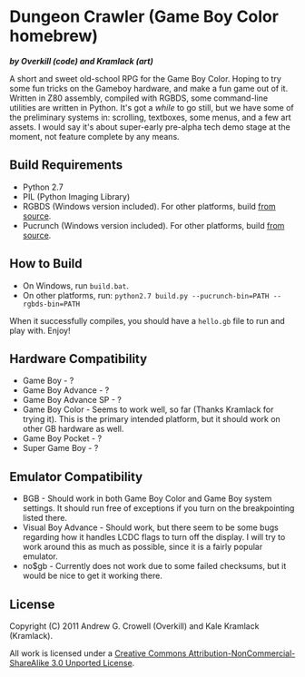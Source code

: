 Dungeon Crawler (Game Boy Color homebrew)
=========================================
***by Overkill (code) and Kramlack (art)***

A short and sweet old-school RPG for the Game Boy Color. Hoping to try some fun tricks on the Gameboy hardware, and make a fun game out of it. Written in Z80 assembly, compiled with RGBDS, some command-line utilities are written in Python. It's got a *while* to go still, but we have some of the preliminary systems in: scrolling, textboxes, some menus, and a few art assets. I would say it's about super-early pre-alpha tech demo stage at the moment, not feature complete by any means.

Build Requirements
------------------
* Python 2.7
* PIL (Python Imaging Library)
* RGBDS (Windows version included). For other platforms, build [from source](https://github.com/bentley/rgbds).
* Pucrunch (Windows version included). For other platforms, build [from source](http://www.cs.tut.fi/~albert/Dev/pucrunch/).

How to Build
------------
* On Windows, run `build.bat`.
* On other platforms, run:
    `python2.7 build.py --pucrunch-bin=PATH --rgbds-bin=PATH`


When it successfully compiles, you should have a `hello.gb` file to run and play with. Enjoy!

Hardware Compatibility
----------------------
* Game Boy - ?
* Game Boy Advance - ?
* Game Boy Advance SP - ?
* Game Boy Color - Seems to work well, so far (Thanks Kramlack for trying it). This is the primary intended platform, but it should work on other GB hardware as well.
* Game Boy Pocket - ?
* Super Game Boy - ?

Emulator Compatibility
----------------------
* BGB - Should work in both Game Boy Color and Game Boy system settings. It should run free of exceptions if you turn on the breakpointing listed there.
* Visual Boy Advance - Should work, but there seem to be some bugs regarding how it handles LCDC flags to turn off the display. I will try to work around this as much as possible, since it is a fairly popular emulator.
* no$gb - Currently does not work due to some failed checksums, but it would be nice to get it working there.

License
-------
Copyright (C) 2011 Andrew G. Crowell (Overkill) and Kale Kramlack (Kramlack).

All work is licensed under a [Creative Commons Attribution-NonCommercial-ShareAlike 3.0 Unported License](http://creativecommons.org/licenses/by-nc-sa/3.0/).